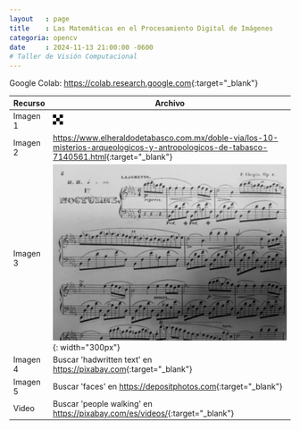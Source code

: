 ```yaml
---
layout   : page
title    : Las Matemáticas en el Procesamiento Digital de Imágenes
categoria: opencv
date     : 2024-11-13 21:00:00 -0600
# Taller de Visión Computacional
---
```


Google Colab: <https://colab.research.google.com>{:target="_blank"} 

| Recurso | Archivo | 
| --- | --- |
| Imagen 1 | ![Tablero](tablero.png) |
| Imagen 2 | <https://www.elheraldodetabasco.com.mx/doble-via/los-10-misterios-arqueologicos-y-antropologicos-de-tabasco-7140561.html>{:target="_blank"} |
| Imagen 3 | ![Tablero](partitura.png){: width="300px"} |
| Imagen 4 | Buscar 'hadwritten text' en <https://pixabay.com>{:target="_blank"} |
| Imagen 5 | Buscar 'faces' en <https://depositphotos.com>{:target="_blank"} |
| Video | Buscar 'people walking' en <https://pixabay.com/es/videos/>{:target="_blank"} |

<!-- https://pixabay.com/es/videos/ser%C3%ADa-aptitud-f%C3%ADsica-ejercicio-117545/
https://pixabay.com/es/videos/marioneta-sombra-persona-control-1405/ -->